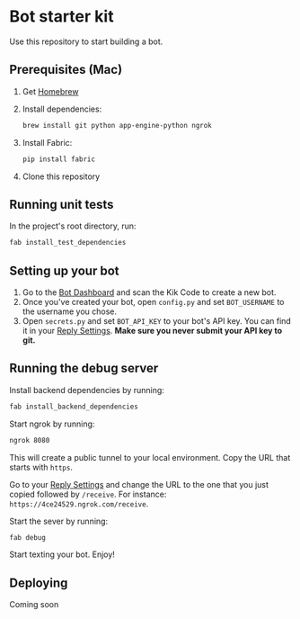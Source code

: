 # Bot starter kit

Use this repository to start building a bot.

## Prerequisites (Mac)

1. Get [Homebrew](http://brew.sh/)
2. Install dependencies:

    ```sh
    brew install git python app-engine-python ngrok
    ```

3. Install Fabric:

    ```sh
    pip install fabric
    ```

4. Clone this repository

## Running unit tests

In the project's root directory, run:

```sh
fab install_test_dependencies
```

## Setting up your bot

1. Go to the [Bot Dashboard](https://engine.kik.com) and scan the Kik Code to create a new bot.
2. Once you've created your bot, open `config.py` and set `BOT_USERNAME` to the username you chose.
3. Open `secrets.py` and set `BOT_API_KEY` to your bot's API key. You can find it in your [Reply Settings](https://engine.kik.com/#/engine).
   **Make sure you never submit your API key to git.**

## Running the debug server

Install backend dependencies by running:

```sh
fab install_backend_dependencies
```

Start ngrok by running:
```sh
ngrok 8080
```
This will create a public tunnel to your local environment. Copy the URL that starts with `https`.

Go to your [Reply Settings](https://engine.kik.com/#/engine) and change the URL to the one that you just copied followed by `/receive`.
For instance: `https://4ce24529.ngrok.com/receive`.

Start the sever by running:

```sh
fab debug
```

Start texting your bot. Enjoy!

## Deploying

Coming soon
